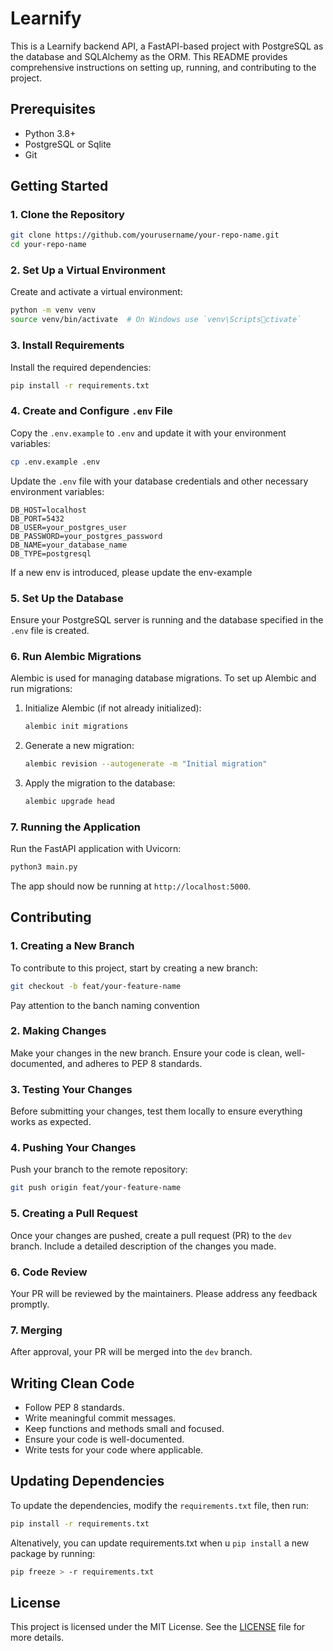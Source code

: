 # Learnify

This is a Learnify backend API, a FastAPI-based project with PostgreSQL as the database and SQLAlchemy as the ORM. This README provides comprehensive instructions on setting up, running, and contributing to the project.

## Prerequisites

- Python 3.8+
- PostgreSQL or Sqlite
- Git

## Getting Started

### 1. Clone the Repository

```bash
git clone https://github.com/yourusername/your-repo-name.git
cd your-repo-name
```

### 2. Set Up a Virtual Environment

Create and activate a virtual environment:

```bash
python -m venv venv
source venv/bin/activate  # On Windows use `venv\Scriptsctivate`
```

### 3. Install Requirements

Install the required dependencies:

```bash
pip install -r requirements.txt
```

### 4. Create and Configure `.env` File

Copy the `.env.example` to `.env` and update it with your environment variables:

```bash
cp .env.example .env
```

Update the `.env` file with your database credentials and other necessary environment variables:

```env
DB_HOST=localhost
DB_PORT=5432
DB_USER=your_postgres_user
DB_PASSWORD=your_postgres_password
DB_NAME=your_database_name
DB_TYPE=postgresql
```
If a new env is introduced, please update the env-example

### 5. Set Up the Database

Ensure your PostgreSQL server is running and the database specified in the `.env` file is created.

### 6. Run Alembic Migrations

Alembic is used for managing database migrations. To set up Alembic and run migrations:

1. Initialize Alembic (if not already initialized):

   ```bash
   alembic init migrations
   ```

2. Generate a new migration:

   ```bash
   alembic revision --autogenerate -m "Initial migration"
   ```

3. Apply the migration to the database:

   ```bash
   alembic upgrade head
   ```

### 7. Running the Application

Run the FastAPI application with Uvicorn:

```bash
python3 main.py
```

The app should now be running at `http://localhost:5000`.

## Contributing

### 1. Creating a New Branch

To contribute to this project, start by creating a new branch:

```bash
git checkout -b feat/your-feature-name
```
Pay attention to the banch naming convention

### 2. Making Changes

Make your changes in the new branch. Ensure your code is clean, well-documented, and adheres to PEP 8 standards.

### 3. Testing Your Changes

Before submitting your changes, test them locally to ensure everything works as expected.

### 4. Pushing Your Changes

Push your branch to the remote repository:

```bash
git push origin feat/your-feature-name
```

### 5. Creating a Pull Request

Once your changes are pushed, create a pull request (PR) to the `dev` branch. Include a detailed description of the changes you made.

### 6. Code Review

Your PR will be reviewed by the maintainers. Please address any feedback promptly.

### 7. Merging

After approval, your PR will be merged into the `dev` branch.

## Writing Clean Code

- Follow PEP 8 standards.
- Write meaningful commit messages.
- Keep functions and methods small and focused.
- Ensure your code is well-documented.
- Write tests for your code where applicable.

## Updating Dependencies

To update the dependencies, modify the `requirements.txt` file, then run:

```bash
pip install -r requirements.txt
```

Altenatively, you can update requirements.txt when u `pip install` a new package by running:

```bash
pip freeze > -r requirements.txt
```

## License

This project is licensed under the MIT License. See the [LICENSE](LICENSE) file for more details.